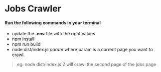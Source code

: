 # Jobs Crawler

#### Run the following commands in your terminal

- update the **.env** file with the right values
- npm install
- npm run build
- node dist/index.js *param* where param is a current page you want to crawl.
> eg. node dist/index.js 2 will crawl the second page of the jobs page